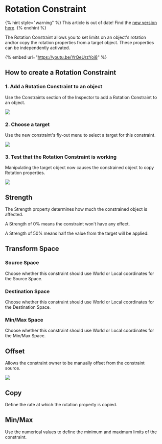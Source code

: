 # Rotation Constraint

{% hint style="warning" %}
This article is out of date! Find the [new version here](https://rive.app/community/doc/rotation-contraint/docKAWZlJvfC).
{% endhint %}

The Rotation Constraint allows you to set limits on an object's rotation and/or copy the rotation properties from a target object. These properties can be independently activated.&#x20;

{% embed url="https://youtu.be/YrQeUrzYoi8" %}

## How to create a Rotation Constraint

### 1. Add a Rotation Constraint to an object

Use the Constraints section of the Inspector to add a Rotation Constraint to an object.

![](../../.gitbook/assets/2021-08-19-16.26.43.gif)

### 2. Choose a target

Use the new constraint's fly-out menu to select a target for this constraint.

![](../../.gitbook/assets/2021-08-19-16.29.28.gif)

### 3. Test that the Rotation Constraint is working

Manipulating the target object now causes the constrained object to copy Rotation properties.

![](../../.gitbook/assets/2021-08-19-16.29.48.gif)

## Strength <a href="#target" id="target"></a>

The Strength property determines how much the constrained object is affected.

A Strength of 0% means the constraint won't have any effect.

A Strength of 50% means half the value from the target will be applied.

## Transform Space

### Source Space

Choose whether this constraint should use World or Local coordinates for the Source Space.

### Destination Space

Choose whether this constraint should use World or Local coordinates for the Destination Space.

### Min/Max Space

Choose whether this constraint should use World or Local coordinates for the Min/Max Space.

## Offset

Allows the constraint owner to be manually offset from the constraint source.

![](../../.gitbook/assets/2021-08-19-16.33.54.gif)

## Copy

Define the rate at which the rotation property is copied.

## Min/Max

Use the numerical values to define the minimum and maximum limits of the constraint.



